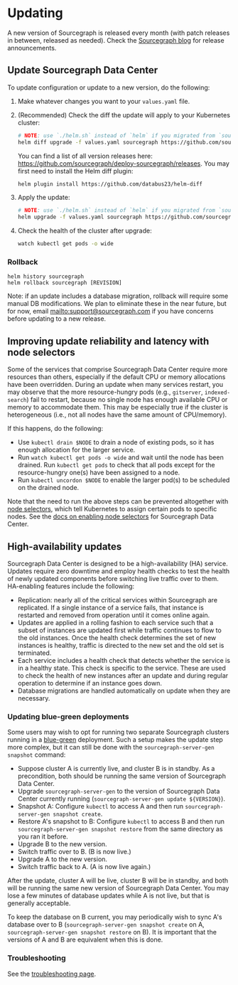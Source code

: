 # Updating

A new version of Sourcegraph is released every month (with patch releases in between, released as
needed). Check the [Sourcegraph blog](https://about.sourcegraph.com/blog) for release announcements.

## Update Sourcegraph Data Center

To update configuration or update to a new version, do the following:

1. Make whatever changes you want to your `values.yaml` file.

1. (Recommended) Check the diff the update will apply to your Kubernetes cluster:
   ```bash
   # NOTE: use `./helm.sh` instead of `helm` if you migrated from `sourcegraph-server-gen`
   helm diff upgrade -f values.yaml sourcegraph https://github.com/sourcegraph/deploy-sourcegraph/archive/v2.11.0-helm.tar.gz| less -R
   ```
   You can find a list of all version releases here: https://github.com/sourcegraph/deploy-sourcegraph/releases.
   You may first need to install the Helm diff plugin:
   ```bash
   helm plugin install https://github.com/databus23/helm-diff
   ```
1. Apply the update:
   ```bash
   # NOTE: use `./helm.sh` instead of `helm` if you migrated from `sourcegraph-server-gen`
   helm upgrade -f values.yaml sourcegraph https://github.com/sourcegraph/deploy-sourcegraph/archive/v2.11.0-helm.tar.gz
   ```
1. Check the health of the cluster after upgrade:
   ```bash
   watch kubectl get pods -o wide
   ```

### Rollback

```
helm history sourcegraph
helm rollback sourcegraph [REVISION]
```

Note: if an update includes a database migration, rollback will require some manual DB
modifications. We plan to eliminate these in the near future, but for now,
email <mailto:support@sourcegraph.com> if you have concerns before updating to a new release.

## Improving update reliability and latency with node selectors

Some of the services that comprise Sourcegraph Data Center require more resources than others,
especially if the default CPU or memory allocations have been overridden. During an update when many
services restart, you may observe that the more resource-hungry pods (e.g., `gitserver`,
`indexed-search`) fail to restart, because no single node has enough available CPU or memory to
accommodate them. This may be especially true if the cluster is heterogeneous (i.e., not all nodes
have the same amount of CPU/memory).

If this happens, do the following:

- Use `kubectl drain $NODE` to drain a node of existing pods, so it has enough allocation for the larger
  service.
- Run `watch kubectl get pods -o wide` and wait until the node has been drained. Run `kubectl get pods` to check that all pods except for the resource-hungry one(s) have been assigned to a node.
- Run `kubectl uncordon $NODE` to enable the larger pod(s) to be scheduled on the drained node.

Note that the need to run the above steps can be prevented altogether
with
[node selectors](https://kubernetes.io/docs/concepts/configuration/assign-pod-node/#nodeselector),
which tell Kubernetes to assign certain pods to specific nodes. See
the [docs on enabling node selectors](scale.md#node-selector) for Sourcegraph Data Center.

## High-availability updates

Sourcegraph Data Center is designed to be a high-availability (HA) service. Updates require zero downtime and employ
health checks to test the health of newly updated components before switching live traffic over to them. HA-enabling
features include the following:

- Replication: nearly all of the critical services within Sourcegraph are replicated. If a single instance of a
  service fails, that instance is restarted and removed from operation until it comes online again.
- Updates are applied in a rolling fashion to each service such that a subset of instances are updated first while
  traffic continues to flow to the old instances. Once the health check determines the set of new instances is
  healthy, traffic is directed to the new set and the old set is terminated.
- Each service includes a health check that detects whether the service is in a healthy state. This check is specific to
  the service. These are used to check the health of new instances after an update and during regular operation to
  determine if an instance goes down.
- Database migrations are handled automatically on update when they are necessary.

### Updating blue-green deployments

Some users may wish to opt for running two separate Sourcegraph clusters running in a
[blue-green](https://martinfowler.com/bliki/BlueGreenDeployment.html) deployment. Such a setup makes
the update step more complex, but it can still be done with the `sourcegraph-server-gen snapshot`
command:

- Suppose cluster A is currently live, and cluster B is in standby. As a precondition, both should
  be running the same version of Sourcegraph Data Center.
- Upgrade `sourcegraph-server-gen` to the version of Sourcegraph Data Center currently running (`sourcegraph-server-gen update ${VERSION}`).
- Snapshot A: Configure `kubectl` to access A and then run `sourcegraph-server-gen snapshot create`.
- Restore A's snapshot to B: Configure `kubectl` to access B and then run `sourcegraph-server-gen snapshot restore` from the same directory as you ran it before.
- Upgrade B to the new version.
- Switch traffic over to B. (B is now live.)
- Upgrade A to the new version.
- Switch traffic back to A. (A is now live again.)

After the update, cluster A will be live, cluster B will be in standby, and both will be running the
same new version of Sourcegraph Data Center. You may lose a few minutes of database updates while A
is not live, but that is generally acceptable.

To keep the database on B current, you may periodically wish to sync A's database over to B
(`sourcegraph-server-gen snapshot create` on A, `sourcegraph-server-gen snapshot restore` on B). It
is important that the versions of A and B are equivalent when this is done.

### Troubleshooting

See the [troubleshooting page](troubleshoot.md).
